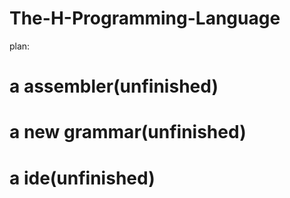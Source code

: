 # The-H-Programming-Language
plan:
# a assembler(unfinished)
# a new grammar(unfinished)
# a ide(unfinished)
